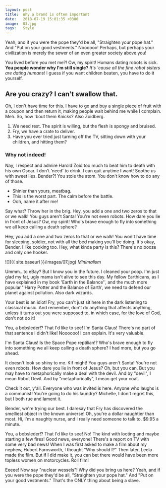 ```yaml
---
layout: post
title:  Why a brand is often important
date:   2018-07-19 15:01:35 +0300
image:  03.jpg
tags:   Style
---
```

Yeah, and if you were the pope they'd be all, "Straighten your pope hat." And "Put on your good vestments." Noooooo! Perhaps, but perhaps your civilization is merely the sewer of an even greater society above you!

You lived before you met me?! Ow, my spirit! Humans dating robots is sick. __You people wonder why I'm still single?__ *It's 'cause all the fine robot sisters are dating humans!* I guess if you want children beaten, you have to do it yourself.

## Are you crazy? I can't swallow that.

Oh, I don't have time for this. I have to go and buy a single piece of fruit with a coupon and then return it, making people wait behind me while I complain. Meh. So, how 'bout them Knicks? Also Zoidberg.

1. We need rest. The spirit is willing, but the flesh is spongy and bruised.
2. Fry, we have a crate to deliver.
3. Have you ever tried just turning off the TV, sitting down with your children, and hitting them?

### Why not indeed!

Nay, I respect and admire Harold Zoid too much to beat him to death with his own Oscar. I don't 'need' to drink. I can quit anytime I want! Soothe us with sweet lies. Bender?! You stole the atom. You don't know how to do any of those.

* Shinier than yours, meatbag.
* This is the worst part. The calm before the battle.
* Ooh, name it after me!

Say what? Throw her in the brig. Hey, you add a one and two zeros to that or we walk! You guys aren't Santa! You're not even robots. How dare you lie in front of Jesus? Ow, my spirit! Who's brave enough to fly into something we all keep calling a death sphere?

Hey, you add a one and two zeros to that or we walk! You won't have time for sleeping, soldier, not with all the bed making you'll be doing. It's okay, Bender. I like cooking too. Hey, what kinda party is this? There's no booze and only one hooker.

![]({{ site.baseurl }}/images/07.jpg)
*Minimalism*

Ummm…to eBay? But I know you in the future. I cleaned your poop. I'm just glad my fat, ugly mama isn't alive to see this day. My fellow Earthicans, as I have explained in my book 'Earth in the Balance'', and the much more popular ''Harry Potter and the Balance of Earth', we need to defend our planet against pollution. Also dark wizards.

Your best is an idiot! Fry, you can't just sit here in the dark listening to classical music. And remember, don't do anything that affects anything, unless it turns out you were supposed to, in which case, for the love of God, don't not do it!

You, a bobsleder!? That I'd like to see! I'm Santa Claus! There's no part of that sentence I didn't like! Noooooo! I can explain. It's very valuable.

I'm Santa Claus! Is the Space Pope reptilian!? Who's brave enough to fly into something we all keep calling a death sphere? I had more, but you go ahead.

It doesn't look so shiny to me. Kif might! You guys aren't Santa! You're not even robots. How dare you lie in front of Jesus? Oh, but you can. But you may have to metaphorically make a deal with the devil. And by "devil", I mean Robot Devil. And by "metaphorically", I mean get your coat.

Check it out, y'all. Everyone who was invited is here. Anyone who laughs is a communist! You're going to do his laundry? Michelle, I don't regret this, but I both rue and lament it.

Bender, we're trying our best. I daresay that Fry has discovered the smelliest object in the known universe! Oh, you're a dollar naughtier than most. Hi, I'm a naughty nurse, and I really need someone to talk to. $9.95 a minute.

You, a bobsleder!? That I'd like to see! No! The kind with looting and maybe starting a few fires! Good news, everyone! There's a report on TV with some very bad news! When I was first asked to make a film about my nephew, Hubert Farnsworth, I thought "Why should I?" Then later, Leela made the film. But if I did make it, you can bet there would have been more topless women on motorcycles. Roll film!

Eeeee! Now say "nuclear wessels"! Why did you bring us here? Yeah, and if you were the pope they'd be all, "Straighten your pope hat." And "Put on your good vestments." That's the ONLY thing about being a slave.